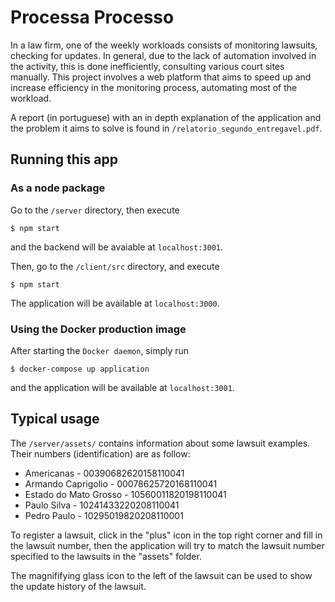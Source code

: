 # Processa Processo

In a law firm, one of the weekly workloads consists of monitoring lawsuits, checking for updates. In general, due to the lack of automation involved in the activity, this is done inefficiently, consulting various court sites manually. This project involves a web platform that aims to speed up and increase efficiency in the monitoring process, automating most of the workload.  

A report (in  portuguese) with an in depth explanation of the application and the problem it aims to solve is found in `/relatorio_segundo_entregavel.pdf`.

## Running this app

### As a node package

Go to the `/server` directory, then execute

`$ npm start`

and the backend will be avaiable at `localhost:3001`.

Then, go to the `/client/src` directory, and execute

`$ npm start`

The application will be available at `localhost:3000`.

### Using the Docker production image
After starting the `Docker daemon`, simply run

`$ docker-compose up application` 

and the application will be available at `localhost:3001`.

## Typical usage

The `/server/assets/` contains information about some lawsuit examples. Their numbers (identification) are as follow:

* Americanas - 00390682620158110041
* Armando Caprigolio - 00078625720168110041
* Estado do Mato Grosso - 10560011820198110041
* Paulo Silva - 10241433220208110041
* Pedro Paulo - 10295019820208110001

To register a lawsuit, click in the "plus" icon in the top right corner and fill in the lawsuit number, then the application will try to match the lawsuit number specified to the lawsuits in the "assets" folder.

The magnififying glass icon to the left of the lawsuit can be used to show the update history of the lawsuit.
